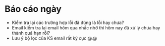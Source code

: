 # Báo cáo ngày

* Kiểm tra lại các trường hợp lỗi đã đúng là lỗi hay chưa?
* Email kiểm tra lại email hôm qua nhắc nhở thì hôm nay đã xử lý chưa hay thành quá hạn rồi?
* Lưu ý bộ lọc của KS email rất kỳ cục @.@



